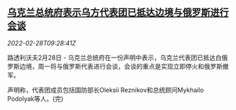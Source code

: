 <!--1646042462000-->
[乌克兰总统府表示乌方代表团已抵达边境与俄罗斯进行会谈](https://cn.reuters.com/article/ukraine-delegation-russia-0228-mon-idCNKBS2KX0WD)
------

<div><i>2022-02-28T09:28:41Z</i></div><p>路透利沃夫2月28日 - 乌克兰总统府在一份声明中表示，乌克兰代表团已抵达白俄罗斯边境，周一将与俄罗斯代表进行会谈，会谈的重点是实现立即停火和俄罗斯撤军。</p><p>声明称，代表团成员包括国防部长Oleksii Reznikov和总统顾问Mykhailo Podolyak等人。(完)</p>
